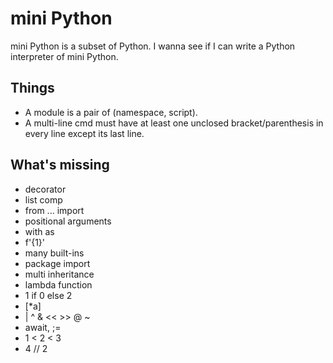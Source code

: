 # mini Python
mini Python is a subset of Python. I wanna see if I can write a Python interpreter of mini Python.  

## Things
- A module is a pair of (namespace, script).  
- A multi-line cmd must have at least one unclosed bracket/parenthesis in every line except its last line.  

## What's missing
- decorator
- list comp
- from ... import
- positional arguments
- with as
- f'{1}'
- many built-ins
- package import
- multi inheritance
- lambda function
- 1 if 0 else 2
- [*a]
- | ^ & << >> @ ~
- await, ;=
- 1 < 2 < 3
- 4 // 2
